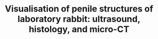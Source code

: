 ---
title: "Visualisation of penile structures of laboratory rabbit: ultrasound, histology, and micro-CT"
collection: publications
paperurl: 'http://iliapopov17.github.io/files/Papers/Visualisation of penile structures of laboratory rabbit ultrasound, histology, and micro-CT.pdf'
authors: 'Kogan, M.; Popov, I.; Mitrin, B.; <b>Popov, I.</b>; Sadyrin, E.; Pasetchnik, D.; Ermakov, A.; Ugrekhelidze, N.; Kulikova, N.'
journal: 'E3S Web of Conferences'
year: 2020
doi: '[![DOI](https://img.shields.io/badge/DOI-10.1051%2Fe3sconf%2F202021006016-blue)](https://doi.org/10.1051/e3sconf/202021006016)'
---